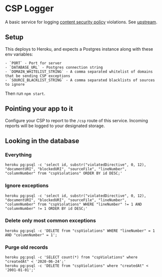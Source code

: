 # CSP Logger

A basic service for logging [content security policy](https://developer.mozilla.org/en-US/docs/Security/CSP) violations.  See [upstream](https://github.com/mozilla/csp-logger).

## Setup
This deploys to Heroku, and expects a Postgres instance along with these env variables:

    - `PORT` - Port for server
    - `DATABASE_URL` - Postgres connection string
    - `DOMAIN_WHITELIST_STRING` - A comma separated whitelist of domains that be sending CSP exceptions
    - `SOURCE_BLACKLIST_STRING` - A comma separated blacklists of sources to ignore
    
Then run `npm start`.

## Pointing your app to it
Configure your CSP to report to the `/csp` route of this service. Incoming reports will be logged to your designated storage.

## Looking in the database
### Everything
```
heroku pg:psql -c 'select id, substr("violatedDirective", 0, 12), "documentURI", "blockedURI", "sourceFile", "lineNumber", "columnNumber" from "cspViolations" ORDER BY id DESC;'
```

### Ignore exceptions
```
heroku pg:psql -c 'select id, substr("violatedDirective", 0, 12), "documentURI", "blockedURI", "sourceFile", "lineNumber", "columnNumber" from "cspViolations" WHERE "lineNumber" != 1 AND "columnNumber" != 1 ORDER BY id DESC;'
```

### Delete only most common exceptions
```
heroku pg:psql -c 'DELETE from "cspViolations" WHERE "lineNumber" = 1 AND "columnNumber" = 1';
```

### Purge old records
```
heroku pg:psql -c 'SELECT count(*) from "cspViolations" where "createdAt" < '2020-06-24';'
heroku pg:psql -c 'DELETE from "cspViolations" where "createdAt" < '2001-01-01';'
